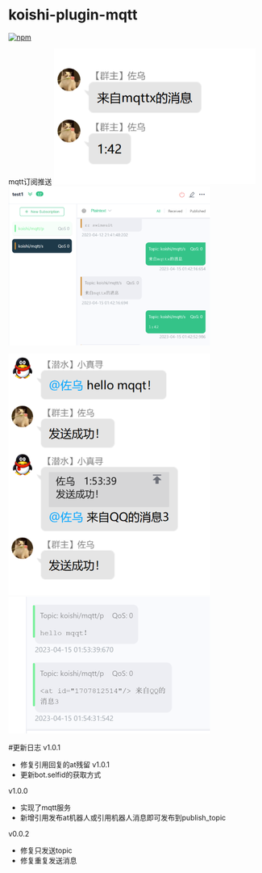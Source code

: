 # koishi-plugin-mqtt

[![npm](https://img.shields.io/npm/v/koishi-plugin-mqtt?style=flat-square)](https://www.npmjs.com/package/koishi-plugin-mqtt)

mqtt订阅推送
![alt 订阅](../../assets/KoishiPlugins/mqtt1.png)![alt 订阅](../../assets/KoishiPlugins/mqtt2.png)


![alt 发布](../../assets/KoishiPlugins/mqtt3.png)![alt 发布](../../assets/KoishiPlugins/mqtt4.png)

#更新日志
v1.0.1
- 修复引用回复的at残留
v1.0.1
- 更新bot.selfid的获取方式

v1.0.0
- 实现了mqtt服务
- 新增引用发布at机器人或引用机器人消息即可发布到publish_topic

v0.0.2
- 修复只发送topic
- 修复重复发送消息